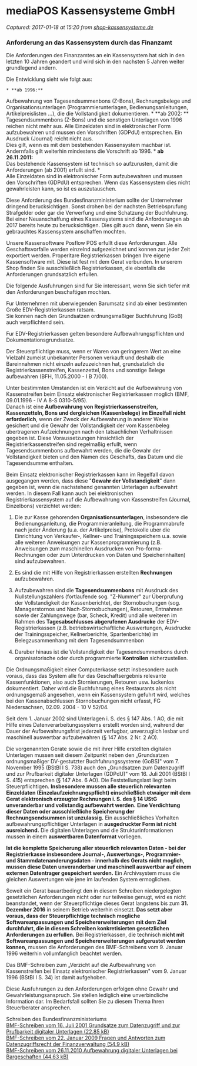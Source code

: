 # mediaPOS Kassensysteme GmbH

_Captured: 2017-01-18 at 15:20 from [shop-kassensysteme.de](https://shop-kassensysteme.de/content/11-anforderung-der-finanzamter-an-kassensysteme-gdpdu)_

### Anforderung an das Kassensystem durch das Finanzamt

Die Anforderungen des Finanzamtes an ein Kassensystem hat sich in den letzten 10 Jahren geandert und wird sich in den nachsten 5 Jahren weiter grundlegend andern.

Die Entwicklung sieht wie folgt aus:

    * **ab 1996:**  
Aufbewahrung von Tagesendsummenbons (Z-Bons), Rechnungsbelege und Organisationsunterlagen (Programmierunterlagen, Bedienungsanleitungen, Artikelpreislisten ...), die die Vollstandigkeit dokumentieren.
    * **ab 2002: **  
Tagesendsummenbons (Z-Bons) und die sonstigen Unterlagen von 1996 reichen nicht mehr aus. Alle Einzeldaten sind in elektronischer Form aufzubewahren und mussen den Vorschriften (GDPdU) entsprechen. Ein Ausdruck (Journal) reicht nicht aus.  
Dies gilt, wenn es mit dem bestehenden Kassensystem machbar ist. Andernfalls gilt weiterhin mindestens die Vorschrift ab 1996.
    * **ab 26.11.2011:**  
Das bestehende Kassensystem ist technisch so aufzurusten, damit die Anforderungen (ab 2001) erfullt sind.
  *   
Alle Einzeldaten sind in elektronischer Form aufzubewahren und mussen den Vorschriften (GDPdU) entsprechen. Wenn das Kassensystem dies nicht gewahrleisten kann, so ist es auszutauschen.

Diese Anforderung des Bundesfinanzministerium sollte der Unternehmer dringend berucksichtigen. Sonst drohen bei der nachsten Betriebsprufung Strafgelder oder gar die Verwerfung und eine Schatzung der Buchfuhrung.   
Bei einer Neuanschaffung eines Kassensystems sind die Anforderungen ab 2017 bereits heute zu berucksichtigen. Dies gilt auch dann, wenn Sie ein gebrauchtes Kassensystem anschaffen mochten.

Unsere Kassensoftware Posflow POS erfullt diese Anforderungen. Alle Geschaftsvorfalle werden einzelnd aufgezeichnet und konnen zur jeder Zeit exportiert werden. Properitare Registrierkassen bringen Ihre eigene Kassensoftware mit. Diese ist fest mit dem Gerat verbunden. In unserem Shop finden Sie ausschließlich Registrierkassen, die ebenfalls die Anforderungen grundsatzlich erfullen.

Die folgende Ausfuhrungen sind fur Sie interessant, wenn Sie sich tiefer mit den Anforderungen beschaftigen mochten.

Fur Unternehmen mit uberwiegenden Barumsatz sind ab einer bestimmten Große EDV-Registrierkassen ratsam.  
Sie konnen nach den Grundsatzen ordnungsmaßiger Buchfuhrung (GoB) auch verpflichtend sein.

Fur EDV-Registrierkassen gelten besondere Aufbewahrungspflichten und Dokumentationsgrundsatze.

Der Steuerpflichtige muss, wenn er Waren von geringerem Wert an eine Vielzahl zumeist unbekannter Personen verkauft und deshalb die Bareinnahmen nicht einzeln aufzuzeichnen hat, grundsatzlich die Registrierkassenstreifen, Kassenzettel, Bons und sonstige Belege aufbewahren (BFH, 11.05.2000 - I B 7/00).

Unter bestimmten Umstanden ist ein Verzicht auf die Aufbewahrung von Kassenstreifen beim Einsatz elektronischer Registrierkassen moglich (BMF, 09.01.1996 - IV A 8-S 0310-5/95).  
Danach ist eine **Aufbewahrung von Registrierkassenstreifen, Kassenzetteln, Bons und dergleichen (Kassenbelege) im Einzelfall nicht erforderlich**, wenn der Zweck der Aufbewahrung in anderer Weise gesichert und die Gewahr der Vollstandigkeit der vom Kassenbeleg ubertragenen Aufzeichnungen nach den tatsachlichen Verhaltnissen gegeben ist. Diese Voraussetzungen hinsichtlich der Registrierkassenstreifen sind regelmaßig erfullt, wenn Tagesendsummenbons aufbewahrt werden, die die Gewahr der Vollstandigkeit bieten und den Namen des Geschafts, das Datum und die Tagesendsumme enthalten.

Beim Einsatz elektronischer Registrierkassen kann im Regelfall davon ausgegangen werden, dass diese "**Gewahr der Vollstandigkeit**" dann gegeben ist, wenn die nachstehend genannten Unterlagen aufbewahrt werden. In diesem Fall kann auch bei elektronischen Registrierkassensystem auf die Aufbewahrung von Kassenstreifen (Journal, Einzelbons) verzichtet werden:

  1. Die zur Kasse gehorenden **Organisationsunterlagen**, insbesondere die Bedienungsanleitung, die Programmieranleitung, die Programmabrufe nach jeder Änderung (u.a. der Artikelpreise), Protokolle uber die Einrichtung von Verkaufer-, Kellner- und Trainingsspeichern u.a. sowie alle weiteren Anweisungen zur Kassenprogrammierung (z.B. Anweisungen zum maschinellen Ausdrucken von Pro-forma-Rechnungen oder zum Unterdrucken von Daten und Speicherinhalten) sind aufzubewahren.

  2. Es sind die mit Hilfe von Registrierkassen erstellten **Rechnungen** aufzubewahren.

  3. Aufzubewahren sind die **Tagesendsummenbons** mit Ausdruck des Nullstellungszahlers (fortlaufende sog. "Z-Nummer" zur Überprufung der Vollstandigkeit der Kassenberichte), der Stornobuchungen (sog. Managerstornos und Nach-Stornobuchungen), Retouren, Entnahmen sowie der Zahlungswege (bar, Scheck, Kredit) und alle weiteren im Rahmen des **Tagesabschlusses abgerufenen Ausdrucke** der EDV-Registrierkassen (z.B. betriebswirtschaftliche Auswertungen, Ausdrucke der Trainingsspeicher, Kellnerberichte, Spartenberichte) im Belegzusammenhang mit dem Tagesendsummenbon

  4. Daruber hinaus ist die Vollstandigkeit der Tagesendsummenbons durch organisatorische oder durch programmierte **Kontrollen** sicherzustellen.

Die Ordnungsmaßigkeit einer Computerkasse setzt insbesondere auch voraus, dass das System alle fur das Geschaftsergebnis relevante Kassenfunktionen, also auch Stornierungen, Retouren usw. luckenlos dokumentiert. Daher wird die Buchfuhrung eines Restaurants als nicht ordnungsgemaß angesehen, wenn ein Kassensystem gefuhrt wird, welches bei den Kassenabschlussen Stornobuchungen nicht erfasst, FG Niedersachsen, 02.09. 2004 - 10 V 52/04.

Seit dem 1. Januar 2002 sind Unterlagen i. S. des § 147 Abs. 1 AO, die mit Hilfe eines Datenverarbeitungssystems erstellt worden sind, wahrend der Dauer der Aufbewahrungsfrist jederzeit verfugbar, unverzuglich lesbar und maschinell auswertbar aufzubewahren (§ 147 Abs. 2 Nr. 2 AO).

Die vorgenannten Gerate sowie die mit ihrer Hilfe erstellten digitalen Unterlagen mussen seit diesem Zeitpunkt neben den „Grundsatzen ordnungsmaßiger DV-gestutzter Buchfuhrungssysteme (GoBS)" vom 7. November 1995 (BStBl I S. 738) auch den „Grundsatzen zum Datenzugriff und zur Prufbarkeit digitaler Unterlagen (GDPdU)" vom 16. Juli 2001 (BStBl I S. 415) entsprechen (§ 147 Abs. 6 AO). Die Feststellungslast liegt beim Steuerpflichtigen. **Insbesondere mussen alle steuerlich relevanten Einzeldaten (Einzelaufzeichnungspflicht) einschließlich etwaiger mit dem Gerat elektronisch erzeugter Rechnungen i. S. des § 14 UStG unveranderbar und vollstandig aufbewahrt werden.** **Eine Verdichtung dieser Daten oder ausschließliche Speicherung der Rechnungsendsummen ist unzulassig.** Ein ausschließliches Vorhalten aufbewahrungspflichtiger Unterlagen in **ausgedruckter Form ist nicht ausreichend.** Die digitalen Unterlagen und die Strukturinformationen mussen in einem **auswertbaren Datenformat** vorliegen.

**Ist die komplette Speicherung aller steuerlich relevanten Daten - bei der Registrierkasse insbesondere Journal-, Auswertungs-, Programmier- und Stammdatenanderungsdaten - innerhalb des Gerats nicht moglich, mussen diese Daten unveranderbar und maschinell auswertbar auf einem externen Datentrager gespeichert werden.** Ein Archivsystem muss die gleichen Auswertungen wie jene im laufenden System ermoglichen.

Soweit ein Gerat bauartbedingt den in diesem Schreiben niedergelegten gesetzlichen Anforderungen nicht oder nur teilweise genugt, wird es nicht beanstandet, wenn der Steuerpflichtige dieses Gerat langstens bis zum **31\. Dezember 2016** in seinem Betrieb weiterhin einsetzt. **Das setzt aber voraus, dass der Steuerpflichtige technisch mogliche Softwareanpassungen und Speichererweiterungen mit dem Ziel durchfuhrt, die in diesem Schreiben konkretisierten gesetzlichen Anforderungen zu erfullen.** Bei Registrierkassen, die technisch **nicht mit Softwareanpassungen und Speichererweiterungen aufgerustet werden konnen,** mussen die Anforderungen des BMF-Schreibens vom 9. Januar 1996 weiterhin vollumfanglich beachtet werden.

Das BMF-Schreiben zum „Verzicht auf die Aufbewahrung von Kassenstreifen bei Einsatz elektronischer Registrierkassen" vom 9. Januar 1996 (BStBl I S. 34) ist damit aufgehoben.

Diese Ausfuhrungen zu den Anforderungen erfolgen ohne Gewahr und Gewahrleistungsanspruch. Sie stellen lediglich eine unverbindliche Information dar. Im Bedarfsfall sollten Sie zu diesem Thema Ihren Steuerberater ansprechen.

Schreiben des Bundesfinanzministeriums  
[ BMF-Schreiben vom 16. Juli 2001 Grundsatze zum Datenzugriff und zur Prufbarkeit digitaler Unterlagen (22.85 kB)](http://www.mediapos.de/index.php?option=com_docman&task=doc_download&gid=119&Itemid=)  
[ BMF-Schreiben vom 22. Januar 2009 Fragen und Antworten zum Datenzugriffsrecht der Finanzverwaltung (54.9 kB)](http://www.mediapos.de/index.php?option=com_docman&task=doc_download&gid=118&Itemid=)  
[ BMF-Schreiben vom 26.11.2010 Aufbewahrung digitaler Unterlagen bei Bargeschaften (44.63 kB)](http://www.mediapos.de/index.php?option=com_docman&task=doc_download&gid=114&Itemid=)
